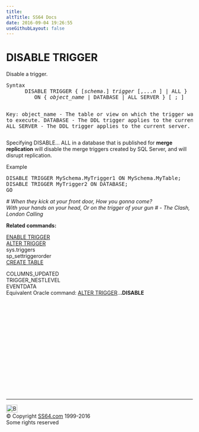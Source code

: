 ```yaml
---
title:
altTitle: SS64 Docs
date: 2016-09-04 19:26:55
useGithubLayout: false
---
```

<!-- #BeginLibraryItem "/Library/head_sql.lbi" --><!-- #EndLibraryItem --><h1>DISABLE TRIGGER</h1>
<p>Disable a trigger.</p>
<pre>Syntax
      DISABLE TRIGGER { [<i>schema</i>.] <i>trigger</i> [,...<i>n</i> ] | ALL }
         ON { <i>object_name</i> | DATABASE | ALL SERVER } [ ; ]

Key:
   object_name - The table or view on which the trigger was created to execute. 
   DATABASE    - The DDL trigger applies to the current database.
   ALL SERVER  - The DDL trigger applies to the current server.
</pre>
<p> Specifying DISABLE... ALL in a database that is published for <b>merge replication</b> will disable the merge triggers created by SQL Server, and will disrupt replication.</p>
<p>Example</p>
<pre>DISABLE TRIGGER MySchema.MyTrigger1 ON MySchema.MyTable;
DISABLE TRIGGER MyTrigger2 ON DATABASE;<br>GO</pre>
<p class="quote"><i># When they kick at your front door,
  How you gonna come?<br>
  With your hands on your head,
  Or on the trigger of your gun #
  - The Clash,
  London Calling</i></p>
<p><b>Related commands:</b></p>
<p>  <a href="trigger_e.html">ENABLE TRIGGER</a><br>
  <a href="trigger_a.html">ALTER TRIGGER</a>  <br>
  sys.triggers  <br>
sp_settriggerorder<br>
<a href="table_c.html">CREATE TABLE</a> <br>

  COLUMNS_UPDATED<br>
  TRIGGER_NESTLEVEL<br>
  EVENTDATA<br>
Equivalent Oracle command:  <a href="../ora/trigger_a.html">ALTER TRIGGER</a>..<b>.DISABLE</b></p><!-- #BeginLibraryItem "/Library/foot_sql.lbi" --><p><script async="" src="//pagead2.googlesyndication.com/pagead/js/adsbygoogle.js"></script>
<!-- ss64-sql -->
<ins class="adsbygoogle" style="display:inline-block;width:300px;height:250px" data-ad-client="ca-pub-6140977852749469" data-ad-slot="6953563613"></ins>
<script>
(adsbygoogle = window.adsbygoogle || []).push({});
</script></p>
<hr>
<div id="bl" class="footer"><a href="#"><img src="../images/top.png" width="30" height="22" alt="Back to the Top"></a></div>
<div id="br" class="footer, tagline">© Copyright <a href="http://ss64.com/">SS64.com</a> 1999-2016<br>
Some rights reserved</div><!-- #EndLibraryItem -->

